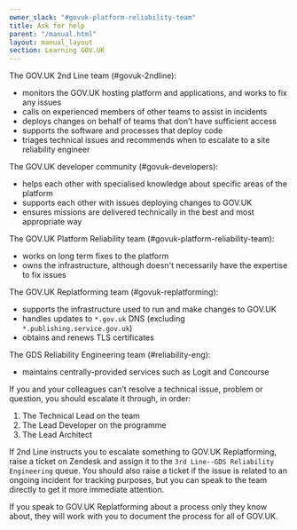 ```yaml
---
owner_slack: "#govuk-platform-reliability-team"
title: Ask for help
parent: "/manual.html"
layout: manual_layout
section: Learning GOV.UK
---
```


The GOV.UK 2nd Line team (#govuk-2ndline):

- monitors the GOV.UK hosting platform and applications, and works to fix any issues
- calls on experienced members of other teams to assist in incidents
- deploys changes on behalf of teams that don’t have sufficient access
- supports the software and processes that deploy code
- triages technical issues and recommends when to escalate to a site reliability engineer

The GOV.UK developer community (#govuk-developers):

- helps each other with specialised knowledge about specific areas of the platform
- supports each other with issues deploying changes to GOV.UK
- ensures missions are delivered technically in the best and most appropriate way

The GOV.UK Platform Reliability team (#govuk-platform-reliability-team):

- works on long term fixes to the platform
- owns the infrastructure, although doesn't necessarily have the expertise to fix issues

The GOV.UK Replatforming team (#govuk-replatforming):

- supports the infrastructure used to run and make changes to GOV.UK
- handles updates to `*.gov.uk` DNS (excluding `*.publishing.service.gov.uk`)
- obtains and renews TLS certificates

The GDS Reliability Engineering team (#reliability-eng):

- maintains centrally-provided services such as Logit and Concourse

If you and your colleagues can’t resolve a technical issue, problem or question, you should escalate it through, in order:

1. The Technical Lead on the team
2. The Lead Developer on the programme
3. The Lead Architect

If 2nd Line instructs you to escalate something to GOV.UK Replatforming, raise a ticket on Zendesk and assign it to the `3rd Line--GDS Reliability Engineering` queue. You should also raise a ticket if the issue is related to an ongoing incident for tracking purposes, but you can speak to the team directly to get it more immediate attention.

If you speak to GOV.UK Replatforming about a process only they know about, they will work with you to document the process for all of GOV.UK.
